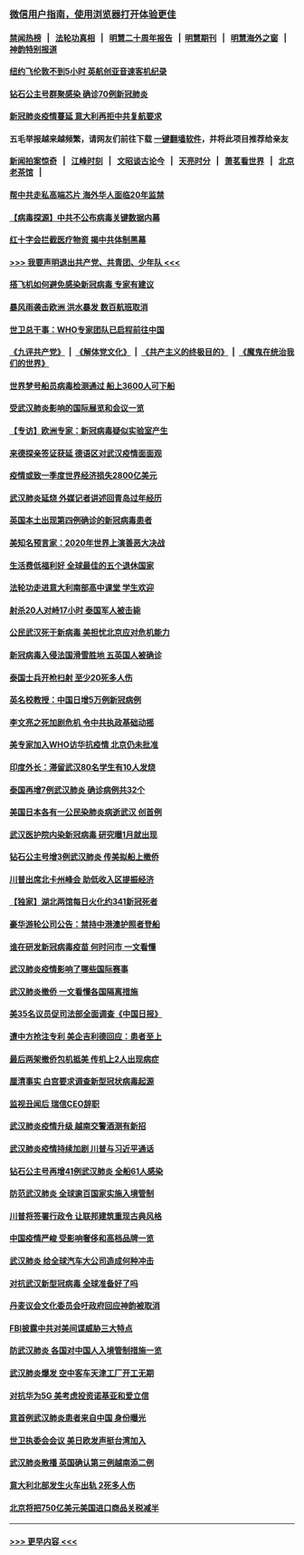 ### [微信用户指南，使用浏览器打开体验更佳](https://github.com/gfw-breaker/banned-news1/blob/master/indexes/wechat-guide.md?t=0)
#### [禁闻热榜](热点新闻.md?t=0)  &nbsp;&nbsp;|&nbsp;&nbsp; [法轮功真相](https://github.com/gfw-breaker/truth/blob/master/README.md?t=0) &nbsp;&nbsp;|&nbsp;&nbsp; [明慧二十周年报告](https://github.com/gfw-breaker/mh-reports/blob/master/README.md?t=0) &nbsp;&nbsp;|&nbsp;&nbsp;[明慧期刊](https://github.com/gfw-breaker/mh-qikan) &nbsp;&nbsp;|&nbsp;&nbsp; [明慧海外之窗](https://github.com/gfw-breaker/mh-news/blob/master/README.md?t=0) &nbsp;&nbsp;|&nbsp;&nbsp; [神韵特别报道](https://github.com/gfw-breaker/mh-news/blob/master/shenyun.md?t=0)
#### [纽约飞伦敦不到5小时 英航创亚音速客机纪录](../pages/nsc418/n11857405.md?t=02101502) 
#### [钻石公主号群聚感染 确诊70例新冠肺炎](../pages/nsc418/n11857366.md?t=02101502) 
#### [新冠肺炎疫情蔓延 意大利再拒中共复航要求](../pages/nsc418/n11857200.md?t=02101502) 
#### 五毛举报越来越频繁，请网友们前往下载 [一键翻墙软件](https://github.com/gfw-breaker/ssr-accounts)，并将此项目推荐给亲友
#### [新闻拍案惊奇](https://github.com/gfw-breaker/banned-news1/blob/master/pages/link4.md) &nbsp;&nbsp;|&nbsp;&nbsp; [江峰时刻](https://github.com/gfw-breaker/banned-news1/blob/master/pages/link4.md) &nbsp;&nbsp;|&nbsp;&nbsp; [文昭谈古论今](https://github.com/gfw-breaker/banned-news1/blob/master/pages/link4.md) &nbsp;&nbsp;|&nbsp;&nbsp; [天亮时分](https://github.com/gfw-breaker/banned-news1/blob/master/pages/link4.md) &nbsp;&nbsp;|&nbsp;&nbsp; [萧茗看世界](https://github.com/gfw-breaker/banned-news1/blob/master/pages/link4.md) &nbsp;&nbsp;|&nbsp;&nbsp; [北京老茶馆](https://github.com/gfw-breaker/banned-news1/blob/master/pages/link4.md) &nbsp;&nbsp;|&nbsp;&nbsp; 
#### [帮中共走私高端芯片 海外华人面临20年监禁](../pages/nsc418/n11855016.md?t=02101502) 
#### [【病毒探源】中共不公布病毒关键数据内幕](../pages/nsc418/n11856584.md?t=02101502) 
#### [红十字会拦截医疗物资 揭中共体制黑幕](../pages/nsc418/n11856750.md?t=02101502) 
#### [>>> 我要声明退出共产党、共青团、少年队 <<<](https://github.com/begood0513/goodnews/blob/master/quit/letter.md) 
#### [搭飞机如何避免感染新冠病毒 专家有建议](../pages/nsc418/n11853427.md?t=02101502) 
#### [暴风雨袭击欧洲 洪水暴发 数百航班取消](../pages/nsc418/n11856453.md?t=02101502) 
#### [世卫总干事：WHO专家团队已启程前往中国](../pages/nsc418/n11856612.md?t=02101502) 
#### [《九评共产党》](https://github.com/begood0513/9ping.md/blob/master/README.md) &nbsp;|&nbsp; [《解体党文化》](../../../../jtdwh.md/blob/master/README.md)  &nbsp;|&nbsp; [《共产主义的终极目的》](../../../../gczydzjmd.md/blob/master/README.md) &nbsp;|&nbsp; [《魔鬼在统治我们的世界》](../../../../mgztzwmdsj.md/blob/master/README.md) 
#### [世界梦号船员病毒检测通过 船上3600人可下船](../pages/nsc418/n11856520.md?t=02101502) 
#### [受武汉肺炎影响的国际展览和会议一览](../pages/nsc418/n11856420.md?t=02101502) 
#### [【专访】欧洲专家：新冠病毒疑似实验室产生](../pages/nsc418/n11856378.md?t=02101502) 
#### [来德探亲签证获延 德语区对武汉疫情面面观](../pages/nsc418/n11856283.md?t=02101502) 
#### [疫情或致一季度世界经济损失2800亿美元](../pages/nsc418/n11855639.md?t=02101502) 
#### [武汉肺炎延烧 外媒记者讲述回青岛过年经历](../pages/nsc418/n11856159.md?t=02101502) 
#### [英国本土出现第四例确诊的新冠病毒患者](../pages/nsc418/n11855930.md?t=02101502) 
#### [美知名预言家：2020年世界上演善恶大决战](../pages/nsc418/n11855418.md?t=02101502) 
#### [生活费低福利好 全球最佳的五个退休国家](../pages/nsc418/n11848347.md?t=02101502) 
#### [法轮功走进意大利南部高中课堂 学生欢迎](../pages/nsc418/n11853859.md?t=02101502) 
#### [射杀20人对峙17小时 泰国军人被击毙](../pages/nsc418/n11854869.md?t=02101502) 
#### [公民武汉死于新病毒 美担忧北京应对危机能力](../pages/nsc418/n11854331.md?t=02101502) 
#### [新冠病毒入侵法国滑雪胜地 五英国人被确诊](../pages/nsc418/n11854307.md?t=02101502) 
#### [泰国士兵开枪扫射 至少20死多人伤](../pages/nsc418/n11854276.md?t=02101502) 
#### [英名校教授：中国日增5万例新冠病例](../pages/nsc418/n11854174.md?t=02101502) 
#### [李文亮之死加剧危机 令中共执政基础动摇](../pages/nsc418/n11854003.md?t=02101502) 
#### [美专家加入WHO访华抗疫情 北京仍未批准](../pages/nsc418/n11854043.md?t=02101502) 
#### [印度外长：滞留武汉80名学生有10人发烧](../pages/nsc418/n11853821.md?t=02101502) 
#### [泰国再增7例武汉肺炎 确诊病例共32个](../pages/nsc418/n11853808.md?t=02101502) 
#### [美国日本各有一公民染肺炎病逝武汉 创首例](../pages/nsc418/n11853509.md?t=02101502) 
#### [武汉医护院内染新冠病毒 研究曝1月就出现](../pages/nsc418/n11852928.md?t=02101502) 
#### [钻石公主号增3例武汉肺炎 传美拟船上撤侨](../pages/nsc418/n11853240.md?t=02101502) 
#### [川普出席北卡州峰会 助低收入区提振经济](../pages/nsc418/n11853232.md?t=02101502) 
#### [【独家】湖北两馆每日火化约341新冠死者](../pages/nsc418/n11845444.md?t=02101502) 
#### [豪华游轮公司公告：禁持中港澳护照者登船](../pages/nsc418/n11852761.md?t=02101502) 
#### [谁在研发新冠病毒疫苗 何时问市 一文看懂](../pages/nsc418/n11852840.md?t=02101502) 
#### [武汉肺炎疫情影响了哪些国际赛事](../pages/nsc418/n11852441.md?t=02101502) 
#### [武汉肺炎撤侨 一文看懂各国隔离措施](../pages/nsc418/n11844216.md?t=02101502) 
#### [美35名议员促司法部全面调查《中国日报》](../pages/nsc418/n11852435.md?t=02101502) 
#### [遭中方抢注专利 美企吉利德回应：患者至上](../pages/nsc418/n11852037.md?t=02101502) 
#### [最后两架撤侨包机抵美 传机上2人出现病症](../pages/nsc418/n11852173.md?t=02101502) 
#### [厘清事实 白宫要求调查新型冠状病毒起源](../pages/nsc418/n11852106.md?t=02101502) 
#### [监视丑闻后 瑞信CEO辞职](../pages/nsc418/n11852127.md?t=02101502) 
#### [武汉肺炎疫情升级 越南交警酒测有新招](../pages/nsc418/n11851632.md?t=02101502) 
#### [武汉肺炎疫情持续加剧 川普与习近平通话](../pages/nsc418/n11851613.md?t=02101502) 
#### [钻石公主号再增41例武汉肺炎 全船61人感染](../pages/nsc418/n11850401.md?t=02101502) 
#### [防范武汉肺炎 全球逾百国家实施入境管制](../pages/nsc418/n11850557.md?t=02101502) 
#### [川普将签署行政令 让联邦建筑重现古典风格](../pages/nsc418/n11850654.md?t=02101502) 
#### [中国疫情严峻 受影响奢侈和高档品牌一览](../pages/nsc418/n11850319.md?t=02101502) 
#### [武汉肺炎 给全球汽车大公司造成何种冲击](../pages/nsc418/n11850056.md?t=02101502) 
#### [对抗武汉新型冠病毒 全球准备好了吗](../pages/nsc418/n11850142.md?t=02101502) 
#### [丹麦议会文化委员会吁政府回应神韵被取消](../pages/nsc418/n11849312.md?t=02101502) 
#### [FBI披露中共对美间谍威胁三大特点](../pages/nsc418/n11849700.md?t=02101502) 
#### [防武汉肺炎 各国对中国人入境管制措施一览](../pages/nsc418/n11838726.md?t=02101502) 
#### [武汉肺炎爆发 空中客车天津工厂开工无期](../pages/nsc418/n11849634.md?t=02101502) 
#### [对抗华为5G 美考虑投资诺基亚和爱立信](../pages/nsc418/n11849510.md?t=02101502) 
#### [意首例武汉肺炎患者来自中国 身份曝光](../pages/nsc418/n11849454.md?t=02101502) 
#### [世卫执委会会议 美日欧发声挺台湾加入](../pages/nsc418/n11849433.md?t=02101502) 
#### [武汉肺炎散播 英国确认第三例越南添二例](../pages/nsc418/n11849439.md?t=02101502) 
#### [意大利北部发生火车出轨 2死多人伤](../pages/nsc418/n11848999.md?t=02101502) 
#### [北京将把750亿美元美国进口商品关税减半](../pages/nsc418/n11848896.md?t=02101502) 

----
#### [ >>> 更早内容 <<< ](../indexes/nsc418-earlier.md)
